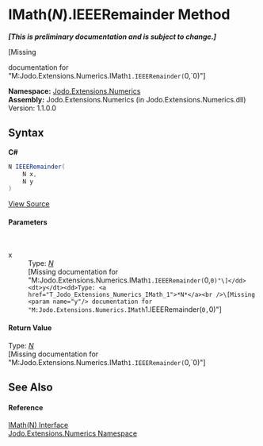 # IMath(*N*).IEEERemainder Method 
 _**\[This is preliminary documentation and is subject to change.\]**_

\[Missing <summary> documentation for "M:Jodo.Extensions.Numerics.IMath`1.IEEERemainder(`0,`0)"\]

**Namespace:**&nbsp;<a href="N_Jodo_Extensions_Numerics">Jodo.Extensions.Numerics</a><br />**Assembly:**&nbsp;Jodo.Extensions.Numerics (in Jodo.Extensions.Numerics.dll) Version: 1.1.0.0

## Syntax

**C#**<br />
``` C#
N IEEERemainder(
	N x,
	N y
)
```

<a href="https://github.com/JosephJShort/Jodo.Extensions/blob/main/src/Jodo.Extensions.Numerics/IMath.cs" rel="noopener noreferrer" title="View the source code">View Source</a><br />

#### Parameters
&nbsp;<dl><dt>x</dt><dd>Type: <a href="T_Jodo_Extensions_Numerics_IMath_1">*N*</a><br />\[Missing <param name="x"/> documentation for "M:Jodo.Extensions.Numerics.IMath`1.IEEERemainder(`0,`0)"\]</dd><dt>y</dt><dd>Type: <a href="T_Jodo_Extensions_Numerics_IMath_1">*N*</a><br />\[Missing <param name="y"/> documentation for "M:Jodo.Extensions.Numerics.IMath`1.IEEERemainder(`0,`0)"\]</dd></dl>

#### Return Value
Type: <a href="T_Jodo_Extensions_Numerics_IMath_1">*N*</a><br />\[Missing <returns> documentation for "M:Jodo.Extensions.Numerics.IMath`1.IEEERemainder(`0,`0)"\]

## See Also


#### Reference
<a href="T_Jodo_Extensions_Numerics_IMath_1">IMath(N) Interface</a><br /><a href="N_Jodo_Extensions_Numerics">Jodo.Extensions.Numerics Namespace</a><br />